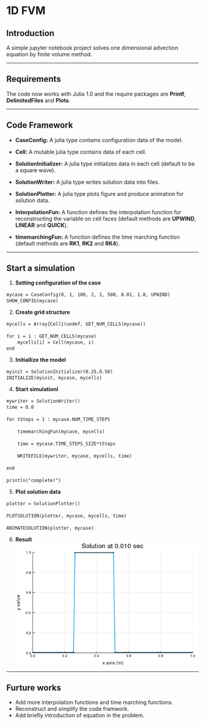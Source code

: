 # 1D FVM

## Introduction
A simple jupyter notebook project solves one dimensional advection equation by finite volume method.

***
## Requirements
The code now works with Julia 1.0 and the require packages are **Printf**, **DelimitedFiles** and **Plots**.

***
## Code Framework

* **CaseConfig:**
A julia type contains configuration data of the model.

* **Cell:**
A mutable julia type contains data of each cell.

* **SolutionInitializer:**
A julia type initializes data in each cell (default to be a square wave).

* **SolutionWriter:**
A julia type writes solution data into files.

* **SolutionPlotter:**
A julia type plots figure and produce animation for solution data.

* **InterpolationFun:**
A function defines the interpolation function for reconstructing the variable on cell faces (default methods are **UPWIND**, **LINEAR** and **QUICK**).

* **timemarchingFun:**
A function defines the time marching function  (default methods are **RK1**, **RK2** and **RK4**).
***
 ## Start a simulation

1. **Setting configuration of the case**
```
mycase = CaseConfig(0, 1, 100, 2, 1, 500, 0.01, 1.0, UPWIND)
SHOW_CONFIG(mycase)
```

2. **Create grid structure**
```
mycells = Array{Cell}(undef, GET_NUM_CELLS(mycase))

for i = 1 : GET_NUM_CELLS(mycase)
    mycells[i] = Cell(mycase, i)
end
```
3.  **Initiallize the model**
```
myinit = SolutionInitializer(0.25,0.50)
INITIALIZE(myinit, mycase, mycells)
```
4.  **Start simulationl**
```
mywriter = SolutionWriter()
time = 0.0

for tSteps = 1 : mycase.NUM_TIME_STEPS
    
    timemarchingFun(mycase, mycells)
    
    time = mycase.TIME_STEPS_SIZE*tSteps
    
    WRITEFILE(mywriter, mycase, mycells, time)
    
end

println("complete!")
```

5.  **Plot solution data**
```
plotter = SolutionPlotter()

PLOTSOLUTION(plotter, mycase, mycells, time)

ANIMATESOLUTION(plotter, mycase)
```
6. **Result**<br>
![example result](docs/solution_fps30.gif)
***

## Furture works
* Add more interpolation functions and time marching functions.
* Reconstruct and simplify the code framwork.
* Add briefly introduction of equation in the problem.